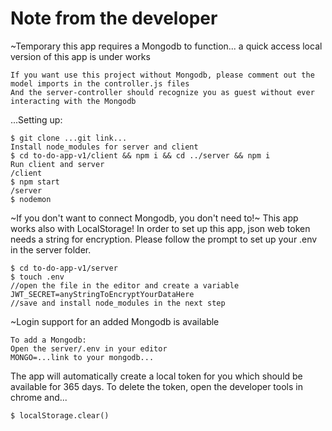 # Note from the developer
~Temporary this app requires a Mongodb to function... a quick access local version of this app is under works

    If you want use this project without Mongodb, please comment out the model imports in the controller.js files
    And the server-controller should recognize you as guest without ever interacting with the Mongodb
    
...Setting up:

    $ git clone ...git link...
    Install node_modules for server and client
    $ cd to-do-app-v1/client && npm i && cd ../server && npm i
    Run client and server
    /client
    $ npm start
    /server
    $ nodemon

~If you don't want to connect Mongodb, you don't need to!~ This app works also with LocalStorage!
In order to set up this app, json web token needs a string for encryption.
Please follow the prompt to set up your .env in the server folder.

    $ cd to-do-app-v1/server
    $ touch .env 
    //open the file in the editor and create a variable
    JWT_SECRET=anyStringToEncryptYourDataHere
    //save and install node_modules in the next step

~Login support for an added Mongodb is available

    To add a Mongodb:
    Open the server/.env in your editor
    MONGO=...link to your mongodb...
    
The app will automatically create a local token for you which should be available for 365 days.
To delete the token, open the developer tools in chrome and...

    $ localStorage.clear()

